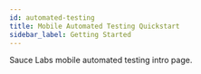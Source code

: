 ```yaml
---
id: automated-testing
title: Mobile Automated Testing Quickstart
sidebar_label: Getting Started
---
```


Sauce Labs mobile automated testing intro page.